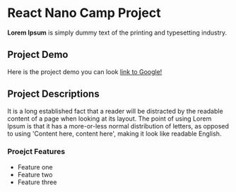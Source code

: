 # React Nano Camp Project 

**Lorem Ipsum** is simply dummy text of the printing and typesetting industry.


## Project Demo 

Here is the project demo you can look [link to Google!](http://google.com)

## Project Descriptions

It is a long established fact that a reader will be distracted by the readable content of a page when looking at its layout. The point of using Lorem Ipsum is that it has a more-or-less normal distribution of letters, as opposed to using 'Content here, content here', making it look like readable English.

### Proejct Features

* Feature one
* Feature two
* Feature three




